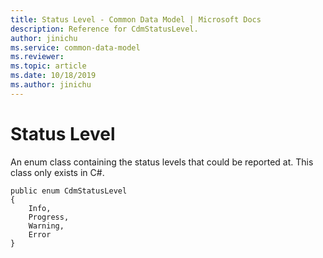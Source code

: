 ```yaml
---
title: Status Level - Common Data Model | Microsoft Docs
description: Reference for CdmStatusLevel.
author: jinichu
ms.service: common-data-model
ms.reviewer: 
ms.topic: article
ms.date: 10/18/2019
ms.author: jinichu
---
```


# Status Level

An enum class containing the status levels that could be reported at. This class only exists in C#.

```
public enum CdmStatusLevel
{
    Info,
    Progress,
    Warning,
    Error
}
```


